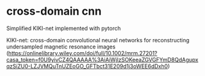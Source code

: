 # cross-domain cnn
Simplified KIKI-net implemented with pytorch

KIKI-net: cross-domain convolutional neural networks for reconstructing undersampled magnetic resonance images (https://onlinelibrary.wiley.com/doi/full/10.1002/mrm.27201?casa_token=f0U9yivCZ4QAAAAA%3AiAiWjIzSOKeeaZGVGFYmD8QdAgupxqzSiZU0-LZJVMQuTnUZEoGO_GFTbct31E209d1j3oWEE6dDxh0)
